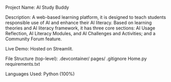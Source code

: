 Project Name: AI Study Buddy

Description: A web-based learning platform, it is designed to teach students responsible use of AI and enhance their AI literacy. Based on learning theories and AI literacy framework, it has three core sections: AI Usage Reflection, AI Literacy Modules, and AI Challenges and Activities; and a Community Forum feature. 

Live Demo: Hosted on Streamlit. 

File Structure (top-level):
.devcontainer/
pages/
.gitignore
Home.py
requirements.txt 

Languages Used: Python (100%)
